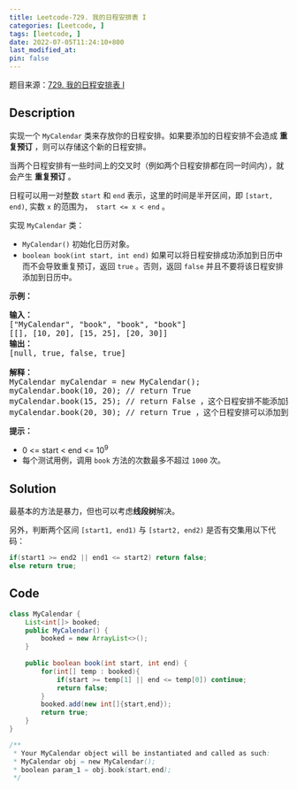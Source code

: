 ```yaml
---
title: Leetcode-729. 我的日程安排表 I
categories: [Leetcode, ]
tags: [leetcode, ]
date: 2022-07-05T11:24:10+800
last_modified_at: 
pin: false
---
```


题目来源：[729. 我的日程安排表 I](https://leetcode.cn/problems/my-calendar-i/)

## Description

实现一个 `MyCalendar` 类来存放你的日程安排。如果要添加的日程安排不会造成 **重复预订** ，则可以存储这个新的日程安排。

当两个日程安排有一些时间上的交叉时（例如两个日程安排都在同一时间内），就会产生 **重复预订** 。

日程可以用一对整数 `start` 和 `end` 表示，这里的时间是半开区间，即 `[start, end)`, 实数 `x` 的范围为，  `start <= x < end` 。

实现 `MyCalendar` 类：

- `MyCalendar()` 初始化日历对象。
- `boolean book(int start, int end)` 如果可以将日程安排成功添加到日历中而不会导致重复预订，返回 `true` 。否则，返回 `false` 并且不要将该日程安排添加到日历中。


**示例：**

<pre>
<strong>输入：</strong>
["MyCalendar", "book", "book", "book"]
[[], [10, 20], [15, 25], [20, 30]]
<strong>输出：</strong>
[null, true, false, true]

<strong>解释：</strong>
MyCalendar myCalendar = new MyCalendar();
myCalendar.book(10, 20); // return True
myCalendar.book(15, 25); // return False ，这个日程安排不能添加到日历中，因为时间 15 已经被另一个日程安排预订了。
myCalendar.book(20, 30); // return True ，这个日程安排可以添加到日历中，因为第一个日程安排预订的每个时间都小于 20 ，且不包含时间 20 。
</pre>


**提示：**

- 0 <= start < end <= 10<sup>9</sup>
- 每个测试用例，调用 `book` 方法的次数最多不超过 `1000` 次。


## Solution

最基本的方法是暴力，但也可以考虑**线段树**解决。

另外，判断两个区间 `[start1, end1)` 与 `[start2, end2)` 是否有交集用以下代码：

```java
if(start1 >= end2 || end1 <= start2) return false;
else return true;
```

## Code
```java
class MyCalendar {
    List<int[]> booked;
    public MyCalendar() {
        booked = new ArrayList<>();
    }
    
    public boolean book(int start, int end) {
        for(int[] temp : booked){
            if(start >= temp[1] || end <= temp[0]) continue;
            return false;
        }
        booked.add(new int[]{start,end});
        return true;
    }
}

/**
 * Your MyCalendar object will be instantiated and called as such:
 * MyCalendar obj = new MyCalendar();
 * boolean param_1 = obj.book(start,end);
 */
```
